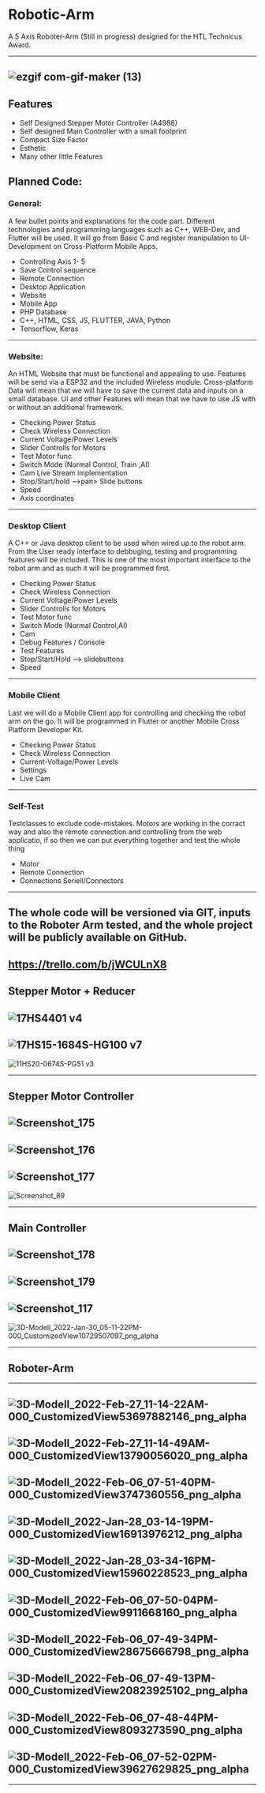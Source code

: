 # Robotic-Arm
A 5 Axis Roboter-Arm (Still in progress) designed for the HTL Technicus Award. 

---
![ezgif com-gif-maker (13)](https://user-images.githubusercontent.com/71924682/156929113-277c0514-b7f9-41f1-8c1b-54d9dd407639.gif)
---

## Features 
- Self Designed Stepper Motor Controller (A4988) 
- Self designed Main Controller with a small footprint
- Compact Size Factor
- Esthetic 
- Many other little Features


## Planned Code:


### General:  
A few bullet points and explanations for the code part. Different technologies and programming languages such as C++, WEB-Dev, and Flutter will be used. It will go from Basic C and register manipulation to UI-Development on Cross-Platform Mobile Apps.  
  
- Controlling Axis 1- 5  
- Save Control sequence  
- Remote  Connection  
- Desktop  Application  
- Website  
- Mobile App  
- PHP Database  
- C++, HTML, CSS, JS, FLUTTER, JAVA, Python
- Tensorflow, Keras

---
  
### Website:  
An HTML Website that must be functional and appealing to use. Features will be send via a ESP32 and the included Wireless module. Cross-platform Data will mean that we will have to save the current data and inputs on a small database. UI and other Features will mean that we have to use JS with or without an additional framework.  
  
- Checking Power Status  
- Check Wireless Connection  
- Current Voltage/Power Levels  
- Slider  Controlls for Motors  
- Test Motor func  
- Switch Mode (Normal Control, Train ,AI)  
- Cam Live Stream implementation  
- Stop/Start/hold -->pan> Slide buttons  
- Speed  
- Axis coordinates  
  
--- 
  
### Desktop Client  
A C++ or Java desktop client to be used when wired up to the robot arm. From the User ready interface to debbuging, testing and programming features will be included. This is one of the most important interface to the robot arm and as such it will be programmed first.  
  
- Checking Power Status  
- Check Wireless Connection  
- Current Voltage/Power Levels  
- Slider  Controlls for Motors  
- Test Motor func  
- Switch Mode (Normal Control,AI)  
- Cam  
- Debug Features / Console  
- Test  Features  
- Stop/Start/Hold -->  slidebuttons  
- Speed  
  
--- 
  
### Mobile Client  
Last we will do a Mobile Client app for controlling and checking the robot arm on the go. It will be programmed in Flutter or another Mobile Cross Platform Developer Kit.  
  
- Checking Power Status  
- Check Wireless Connection  
- Current-Voltage/Power Levels  
- Settings  
- Live Cam   

---

### Self-Test
Testclasses to exclude code-mistakes. Motors are working in the corract way and also the remote connection and controlling from the web applicatio, if so then we can put everything together and test the whole thing

- Motor
- Remote Connection
- Connections Seriell/Connectors 
  
---
The whole code will be versioned via GIT, inputs to the Roboter Arm tested, and the whole project will be publicly available on GitHub.
---
https://trello.com/b/jWCULnX8
---

## Stepper Motor + Reducer
![17HS4401 v4](https://user-images.githubusercontent.com/71924682/151709967-6a5edc47-0b74-4c29-b76b-47b9c884aeba.png)
---
![17HS15-1684S-HG100 v7](https://user-images.githubusercontent.com/71924682/151709971-32960aa0-3ec6-4480-b924-76f72bf15298.png)
---
![11HS20-0674S-PG51 v3](https://user-images.githubusercontent.com/71924682/152644415-916e31d6-8924-4a1c-a3fa-ed6c7dad81c9.png)


------

## Stepper Motor Controller 
![Screenshot_175](https://user-images.githubusercontent.com/71924682/156928832-3986db69-d386-4c26-937b-db4ccc1eadf6.png)
------
![Screenshot_176](https://user-images.githubusercontent.com/71924682/156928836-a2b7b5c8-ac6f-4433-93d5-e319139ed07f.png)
------
![Screenshot_177](https://user-images.githubusercontent.com/71924682/156928839-b26b0f5b-6ffd-4dd3-a89a-9f2da9806b8a.png)
------
![Screenshot_89](https://user-images.githubusercontent.com/71924682/149657618-6caefc3f-7ed7-4157-9a78-b03e740644e6.png)

------

## Main Controller
![Screenshot_178](https://user-images.githubusercontent.com/71924682/156928879-2f2f591a-757a-42b8-84b4-ae6c8691ae27.png)
------
![Screenshot_179](https://user-images.githubusercontent.com/71924682/156928880-1687afad-905a-47e9-b161-ab6e3cdffd22.png)
------
![Screenshot_117](https://user-images.githubusercontent.com/71924682/151710009-8073c25a-6749-4175-a218-0f23f822f554.png)
------
![3D-Modell_2022-Jan-30_05-11-22PM-000_CustomizedView10729507097_png_alpha](https://user-images.githubusercontent.com/71924682/151709983-bdec6fbc-fdbe-4707-89a5-e2252b18024d.png)


------

## Roboter-Arm
---
![3D-Modell_2022-Feb-27_11-14-22AM-000_CustomizedView53697882146_png_alpha](https://user-images.githubusercontent.com/71924682/156929014-9f787127-f632-4e5e-9c66-65dd12c056f3.png)
---
![3D-Modell_2022-Feb-27_11-14-49AM-000_CustomizedView13790056020_png_alpha](https://user-images.githubusercontent.com/71924682/156929020-ac2b4ec7-d14f-4d22-ad0b-3128137605bf.png)
---
![3D-Modell_2022-Feb-06_07-51-40PM-000_CustomizedView3747360556_png_alpha](https://user-images.githubusercontent.com/71924682/152699621-9c6c062c-bc43-4e2e-86bb-4410e49b3ff8.png)
---
![3D-Modell_2022-Jan-28_03-14-19PM-000_CustomizedView16913976212_png_alpha](https://user-images.githubusercontent.com/71924682/151576516-e4c7f3a3-9b1a-4ea8-88b5-608c753854fe.png)
---
![3D-Modell_2022-Jan-28_03-34-16PM-000_CustomizedView15960228523_png_alpha](https://user-images.githubusercontent.com/71924682/151576557-f95538bd-4424-4fea-9d09-4fdc534dc684.png)
---
![3D-Modell_2022-Feb-06_07-50-04PM-000_CustomizedView9911668160_png_alpha](https://user-images.githubusercontent.com/71924682/152699598-6b9dcfbd-070f-469c-a999-702acb0ce110.png)
---
![3D-Modell_2022-Feb-06_07-49-34PM-000_CustomizedView28675666798_png_alpha](https://user-images.githubusercontent.com/71924682/152699626-ab212ec5-96c7-4e84-abfb-e7028b8682b1.png)
---
![3D-Modell_2022-Feb-06_07-49-13PM-000_CustomizedView20823925102_png_alpha](https://user-images.githubusercontent.com/71924682/152699629-e575d5be-39cd-4df8-b0a8-069e9ec5129f.png)
---
![3D-Modell_2022-Feb-06_07-48-44PM-000_CustomizedView8093273590_png_alpha](https://user-images.githubusercontent.com/71924682/152699632-eeb06648-6860-49b0-839b-4d245fe9d239.png)
---
![3D-Modell_2022-Feb-06_07-52-02PM-000_CustomizedView39627629825_png_alpha](https://user-images.githubusercontent.com/71924682/152699641-c0175d86-3633-43f8-a082-423339b548a7.png)
---



------

